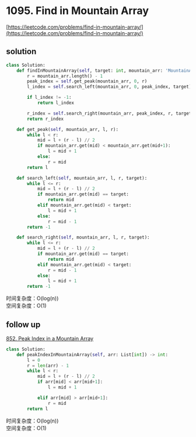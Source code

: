 # 1095. Find in Mountain Array

[https://leetcode.com/problems/find-in-mountain-array/](https://leetcode.com/problems/find-in-mountain-array/)

## solution

```python
class Solution:
    def findInMountainArray(self, target: int, mountain_arr: 'MountainArray') -> int:
        r = mountain_arr.length() - 1
        peak_index = self.get_peak(mountain_arr, 0, r)
        l_index = self.search_left(mountain_arr, 0, peak_index, target)

        if l_index != -1:
            return l_index

        r_index = self.search_right(mountain_arr, peak_index, r, target)
        return r_index

    def get_peak(self, mountain_arr, l, r):
        while l < r:
            mid = l + (r - l) // 2
            if mountain_arr.get(mid) < mountain_arr.get(mid+1):
                l = mid + 1
            else:
                r = mid
        return l

    def search_left(self, mountain_arr, l, r, target):
        while l <= r:
            mid = l + (r - l) // 2
            if mountain_arr.get(mid) == target:
                return mid
            elif mountain_arr.get(mid) < target:
                l = mid + 1
            else:
                r = mid - 1
        return -1

    def search_right(self, mountain_arr, l, r, target):
        while l <= r:
            mid = l + (r - l) // 2
            if mountain_arr.get(mid) == target:
                return mid
            elif mountain_arr.get(mid) < target:
                r = mid - 1
            else:
                l = mid + 1
        return -1
```

时间复杂度：O(log(n)) <br>
空间复杂度：O(1)

## follow up

[852. Peak Index in a Mountain Array](https://leetcode.com/problems/peak-index-in-a-mountain-array/description/)

```python
class Solution:
    def peakIndexInMountainArray(self, arr: List[int]) -> int:
        l = 0
        r = len(arr) - 1
        while l < r:
            mid = l + (r - l) // 2
            if arr[mid] < arr[mid+1]:
                l = mid + 1

            elif arr[mid] > arr[mid+1]:
                r = mid
        return l
```

时间复杂度：O(log(n)) <br>
空间复杂度：O(1)
